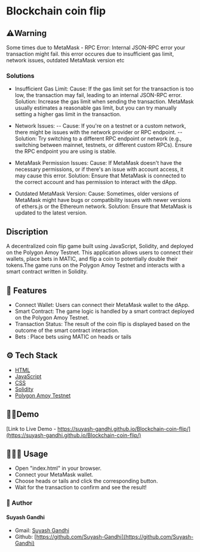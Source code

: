 # Blockchain coin flip

## ⚠️Warning 
Some times due to MetaMask - RPC Error: Internal JSON-RPC error your transaction might fail. this error occures due to insufficient gas limit, network issues, outdated MetaMask version etc
### Solutions
- Insufficient Gas Limit:
Cause: If the gas limit set for the transaction is too low, the transaction may fail, leading to an internal JSON-RPC error.
Solution: Increase the gas limit when sending the transaction. MetaMask usually estimates a reasonable gas limit, but you can try manually setting a higher gas limit in the transaction.

- Network Issues:
-- Cause: If you're on a testnet or a custom network, there might be issues with the network provider or RPC endpoint.
-- Solution: Try switching to a different RPC endpoint or network (e.g., switching between mainnet, testnets, or different custom RPCs). Ensure the RPC endpoint you are using is stable.

- MetaMask Permission Issues:
Cause: If MetaMask doesn't have the necessary permissions, or if there's an issue with account access, it may cause this error.
Solution: Ensure that MetaMask is connected to the correct account and has permission to interact with the dApp.

- Outdated MetaMask Version:
Cause: Sometimes, older versions of MetaMask might have bugs or compatibility issues with newer versions of ethers.js or the Ethereum network.
Solution: Ensure that MetaMask is updated to the latest version.

## Discription
  
A decentralized coin flip game built using JavaScript, Solidity, and deployed on the Polygon Amoy Testnet. This application allows users to connect their wallets, place bets in MATIC, and flip a coin to potentially double their tokens.The game runs on the Polygon Amoy Testnet and interacts with a smart contract written in Solidity.
    
## 🧐 Features    
- Connect Wallet: Users can connect their MetaMask wallet to the dApp.
- Smart Contract: The game logic is handled by a smart contract deployed on the Polygon Amoy Testnet.
- Transaction Status: The result of the coin flip is displayed based on the outcome of the smart contract interaction.
-  Bets : Place bets using MATIC on heads or tails

        
## ⚙️ Tech Stack
-  [HTML](https://developer.mozilla.org/en-US/docs/Web/JavaScript)
- [JavaScript](https://developer.mozilla.org/en-US/docs/Web/HTML)
- [CSS](https://developer.mozilla.org/en-US/docs/Web/CSS)
- [Solidity](https://docs.soliditylang.org/en/v0.8.0/)
- [Polygon Amoy Testnet](https://wiki.polygon.technology/docs/home/polygon-basics/)
    

## 🧑‍💻Demo  
[Link to Live Demo - https://suyash-gandhi.github.io/Blockchain-coin-flip/](https://suyash-gandhi.github.io/Blockchain-coin-flip/)
        
## 🧑🏻‍💻 Usage
-  Open "index.html" in your browser.
- Connect your MetaMask wallet.
- Choose heads or tails and click the corresponding button.
- Wait for the transaction to confirm and see the result! 
  
### 🙇 Author
#### Suyash Gandhi
- Gmail: [Suyash Gandhi](mailto:your.suyash25gandhi@gmail.com)
- Github: [https://github.com/Suyash-Gandhi](https://github.com/Suyash-Gandhi)
